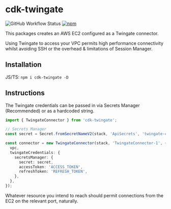 # cdk-twingate

![GitHub Workflow Status](https://img.shields.io/github/actions/workflow/status/Hawxy/cdk-twingate/build.yml?label=Build%20%26%20Release&style=flat-square)
[![npm](https://img.shields.io/npm/v/cdk-twingate?style=flat-square)](https://www.npmjs.com/package/cdk-twingate)

This packages creates an AWS EC2 configured as a Twingate connector. 

Using Twingate to access your VPC permits high performance connectivity whilst avoiding SSH or the overhead & limitations of Session Manager.

## Installation

JS/TS: `npm i cdk-twingate -D`

## Instructions

The Twingate credentials can be passed in via Secrets Manager (Recommended) or as a hardcoded string.

```typescript
import { TwingateConnector } from 'cdk-twingate';

// Secrets Manager
const secret = Secret.fromSecretNameV2(stack, 'ApiSecrets', 'twingate-connector-1');

const connector = new TwingateConnector(stack, 'TwingateConnector-1', {
  vpc,
  twingateCredentials: {
    secretsManager: {
      secret: secret,
      accessToken: 'ACCESS_TOKEN',
      refreshToken: 'REFRESH_TOKEN',
    },
  },
});

```

Whatever resource you intend to reach should permit connections from the EC2 on the relevant port, naturally. 
